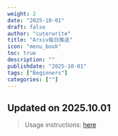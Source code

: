 ```yaml
---
weight: 2
date: "2025-10-01"
draft: false
author: "cuterwrite"
title: "Arxiv每日推送"
icon: "menu_book"
toc: true
description: ""
publishdate: "2025-10-01"
tags: ["Beginners"]
categories: [""]
---
```

## Updated on 2025.10.01
> Usage instructions: [here](./docs/README.md#usage)

